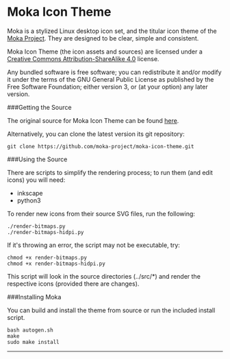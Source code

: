 Moka Icon Theme
===============

Moka is a stylized Linux desktop icon set, and the titular icon theme of the [Moka Project](http://snwh.org/moka/). They are designed to be clear, simple and consistent.

Moka Icon Theme (the icon assets and sources) are licensed under a [Creative Commons Attribution-ShareAlike 4.0](http://creativecommons.org/licenses/by-sa/4.0/legalcode) license.

Any bundled software is free software; you can redistribute it and/or modify it under the terms of the GNU General Public License as published by the Free Software Foundation; either version 3, or (at your option) any later version.

###Getting the Source

The original source for Moka Icon Theme can be found [here](https://github.com/moka-project/moka-icon-theme).

Alternatively, you can clone the latest version its git repository:

    git clone https://github.com/moka-project/moka-icon-theme.git

###Using the Source

There are scripts to simplify the rendering process; to run them (and edit icons) you will need:

 * inkscape
 * python3

To render new icons from their source SVG files, run the following:

    ./render-bitmaps.py
    ./render-bitmaps-hidpi.py

If it's throwing an error, the script may not be executable, try:
	
	chmod +x render-bitmaps.py
	chmod +x render-bitmaps-hidpi.py

This script will look in the source directories (../src/*) and render the respective icons (provided there are changes).

###Installing Moka

You can build and install the theme from source or run the included install script.

    bash autogen.sh
    make
    sudo make install

-----------
